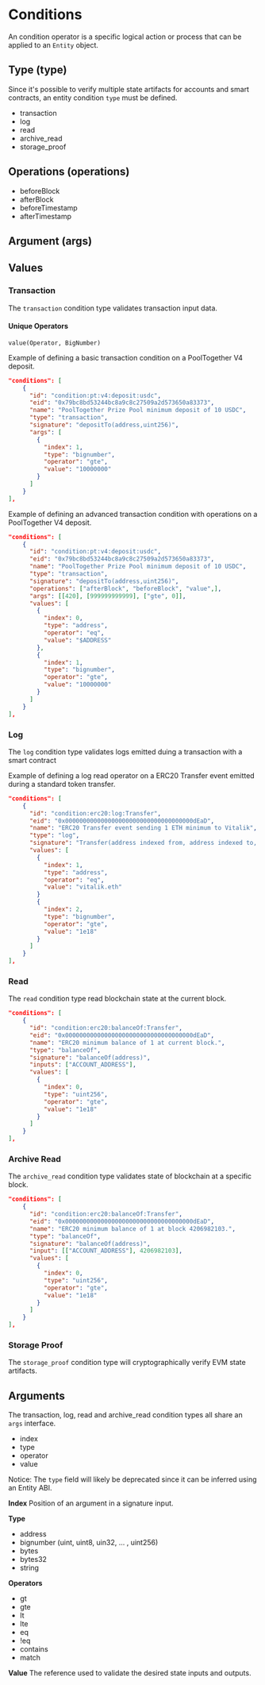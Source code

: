# Conditions

An condition operator is a specific logical action or process that can be applied to an `Entity` object.

## Type (type)
Since it's possible to verify multiple state artifacts for accounts and smart contracts, an entity condition `type` must be defined.

- transaction
- log
- read
- archive_read
- storage_proof

## Operations (operations)

- beforeBlock
- afterBlock
- beforeTimestamp
- afterTimestamp

## Argument (args)

## Values

### Transaction

The `transaction` condition type validates transaction input data.

#### Unique Operators

```
value(Operator, BigNumber)
```

Example of defining a basic transaction condition on a PoolTogether V4 deposit.
```json
"conditions": [
    {
      "id": "condition:pt:v4:deposit:usdc",
      "eid": "0x79bc8bd53244bc8a9c8c27509a2d573650a83373",
      "name": "PoolTogether Prize Pool minimum deposit of 10 USDC",
      "type": "transaction",
      "signature": "depositTo(address,uint256)",
      "args": [
        {
          "index": 1,
          "type": "bignumber",
          "operator": "gte",
          "value": "10000000"
        }
      ]
    }
],
```

Example of defining an advanced transaction condition with operations on a PoolTogether V4 deposit.
```json
"conditions": [
    {
      "id": "condition:pt:v4:deposit:usdc",
      "eid": "0x79bc8bd53244bc8a9c8c27509a2d573650a83373",
      "name": "PoolTogether Prize Pool minimum deposit of 10 USDC",
      "type": "transaction",
      "signature": "depositTo(address,uint256)",
      "operations": ["afterBlock", "beforeBlock", "value",],
      "args": [[420], [999999999999], ["gte", 0]],
      "values": [
        {
          "index": 0,
          "type": "address",
          "operator": "eq",
          "value": "$ADDRESS"
        },
        {
          "index": 1,
          "type": "bignumber",
          "operator": "gte",
          "value": "10000000"
        }
      ]
    }
],
```

### Log
The `log` condition type validates logs emitted duing a transaction with a smart contract

Example of defining a log read operator on a ERC20 Transfer event emitted during a standard token transfer.
```json
"conditions": [
    {
      "id": "condition:erc20:log:Transfer",
      "eid": "0x000000000000000000000000000000000000dEaD",
      "name": "ERC20 Transfer event sending 1 ETH minimum to Vitalik",
      "type": "log",
      "signature": "Transfer(address indexed from, address indexed to, uint tokens)",
      "values": [
        {
          "index": 1,
          "type": "address",
          "operator": "eq",
          "value": "vitalik.eth"
        }
        {
          "index": 2,
          "type": "bignumber",
          "operator": "gte",
          "value": "1e18"
        }
      ]
    }
],
```

### Read
The `read` condition type read blockchain state at the current block.

```json
"conditions": [
    {
      "id": "condition:erc20:balanceOf:Transfer",
      "eid": "0x000000000000000000000000000000000000dEaD",
      "name": "ERC20 minimum balance of 1 at current block.",
      "type": "balanceOf",
      "signature": "balanceOf(address)",
      "inputs": ["ACCOUNT_ADDRESS"],
      "values": [
        {
          "index": 0,
          "type": "uint256",
          "operator": "gte",
          "value": "1e18"
        }
      ]
    }
],
```

### Archive Read
The `archive_read` condition type validates state of blockchain at a specific block.

```json
"conditions": [
    {
      "id": "condition:erc20:balanceOf:Transfer",
      "eid": "0x000000000000000000000000000000000000dEaD",
      "name": "ERC20 minimum balance of 1 at block 4206982103.",
      "type": "balanceOf",
      "signature": "balanceOf(address)",
      "input": [["ACCOUNT_ADDRESS"], 4206982103],
      "values": [
        {
          "index": 0,
          "type": "uint256",
          "operator": "gte",
          "value": "1e18"
        }
      ]
    }
],
```

### Storage Proof

The `storage_proof` condition type will cryptographically verify EVM state artifacts.

## Arguments

The transaction, log, read and archive_read condition types all share an `args` interface.

- index
- type
- operator
- value

Notice: The `type` field will likely be deprecated since it can be inferred using an Entity ABI.

**Index**
Position of an argument in a signature input.

**Type**
- address
- bignumber (uint, uint8, uin32, ... , uint256)
- bytes
- bytes32
- string

**Operators**
- gt
- gte
- lt
- lte
- eq
- !eq
- contains
- match

**Value**
The reference used to validate the desired state inputs and outputs.